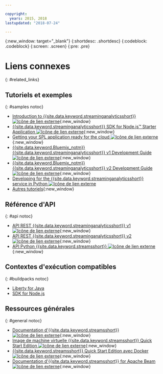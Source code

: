 ```yaml
---

copyright:
  years: 2015, 2018
lastupdated: "2018-07-24"

---
```


<!-- Attribute definitions -->
{:new_window: target="_blank"}
{:shortdesc: .shortdesc}
{:codeblock: .codeblock}
{:screen: .screen}
{:pre: .pre}

# Liens connexes
{: #related_links}

## Tutoriels et exemples
{: #samples notoc}
* [Introduction to {{site.data.keyword.streaminganalyticsshort}} ![Icône de lien externe](../../icons/launch-glyph.svg "Icône de lien externe")](https://developer.ibm.com/streamsdev/docs/streaming-analytics-now-available-bluemix){:new_window}
* [{{site.data.keyword.streaminganalyticsshort}} SDK for Node.js™ Starter Application ![Icône de lien externe](../../icons/launch-glyph.svg "Icône de lien externe")](https://www.ibm.com/developerworks/library/ba-bluemix-detect-complex-events-from-data-stream-trs/index.html){:new_window}
* [Getting your SPL application ready for the cloud ![Icône de lien externe](../../icons/launch-glyph.svg "Icône de lien externe")](https://developer.ibm.com/streamsdev/docs/getting-spl-application-ready-cloud){:new_window}
* [{{site.data.keyword.Bluemix_notm}} {{site.data.keyword.streaminganalyticsshort}} v1 Development Guide ![Icône de lien externe](../../icons/launch-glyph.svg "Icône de lien externe")](https://developer.ibm.com/streamsdev/docs/bluemix-streaming-analytics-development-guide/){:new_window}
* [{{site.data.keyword.Bluemix_notm}} {{site.data.keyword.streaminganalyticsshort}} v2 Development Guide ![Icône de lien externe](../../icons/launch-glyph.svg "Icône de lien externe")](https://developer.ibm.com/streamsdev/docs/streaming-analytics-dev-guide/){:new_window}
* [Developing for the {{site.data.keyword.streaminganalyticsshort}} service in Python ![Icône de lien externe](../../icons/launch-glyph.svg "Icône de lien externe")](http://ibmstreams.github.io/streamsx.documentation/docs/python/1.6/python-appapi-devguide-2a/index.html)
* [Autres tutoriels](/docs/services/StreamingAnalytics/r_integrating_cloudant_rest.html){:new_window}


## Référence d'API
{: #api notoc}
* [API REST {{site.data.keyword.streaminganalyticsshort}} v1 ![Icône de lien externe](../../icons/launch-glyph.svg "Icône de lien externe")](https://console.bluemix.net/apidocs/streaming-analytics-v1){:new_window}
* [API REST {{site.data.keyword.streaminganalyticsshort}} v2 ![Icône de lien externe](../../icons/launch-glyph.svg "Icône de lien externe")](https://console.bluemix.net/apidocs/streaming-analytics-v2){:new_window}
* [API Python {{site.data.keyword.streamsshort}} ![Icône de lien externe](../../icons/launch-glyph.svg "Icône de lien externe")](http://ibmstreams.github.io/streamsx.documentation/docs/python/1.6/python-appapi-devguide/){:new_window}


## Contextes d'exécution compatibles
{: #buildpacks notoc}
* [Liberty for Java](/docs/runtimes/liberty/index.html#liberty)
* [SDK for Node.js](/docs/runtimes/nodejs/index.html#nodejs)

## Ressources générales
{: #general notoc}
* [Documentation d'{{site.data.keyword.streamsshort}} ![Icône de lien externe](../../icons/launch-glyph.svg "Icône de lien externe")](http://www.ibm.com/support/knowledgecenter/SSCRJU_4.2.1/com.ibm.streams.welcome.doc/doc/kc-homepage.html){:new_window}
* [Image de machine virtuelle {{site.data.keyword.streamsshort}} Quick Start Edition ![Icône de lien externe](../../icons/launch-glyph.svg "Icône de lien externe")](http://ibmstreams.github.io/streamsx.documentation/docs/4.2/qse-intro/){:new_window}
* [{{site.data.keyword.streamsshort}} Quick Start Edition avec Docker ![Icône de lien externe](../../icons/launch-glyph.svg "Icône de lien externe")](http://ibmstreams.github.io/streamsx.documentation/docs/4.2/qse-install-docker/){:new_window}
* [Documentation d'{{site.data.keyword.streamsshort}} for Apache Beam
![Icône de lien externe](../../icons/launch-glyph.svg "Icône de lien externe")](https://ibmstreams.github.io/streamsx.documentation/docs/beamrunner/beamrunner-1-intro/){:new_window}
